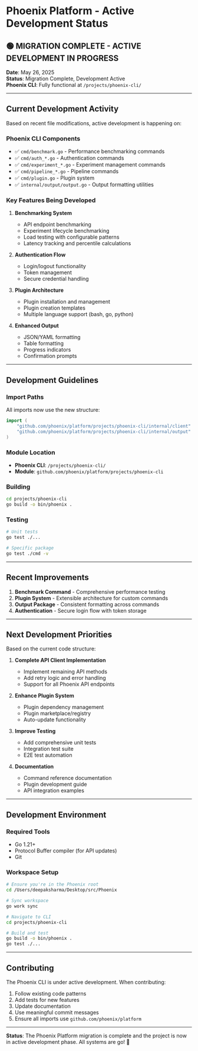 # Phoenix Platform - Active Development Status

## 🟢 MIGRATION COMPLETE - ACTIVE DEVELOPMENT IN PROGRESS

**Date**: May 26, 2025  
**Status**: Migration Complete, Development Active  
**Phoenix CLI**: Fully functional at `/projects/phoenix-cli/`

---

## Current Development Activity

Based on recent file modifications, active development is happening on:

### Phoenix CLI Components
- ✅ `cmd/benchmark.go` - Performance benchmarking commands
- ✅ `cmd/auth_*.go` - Authentication commands
- ✅ `cmd/experiment_*.go` - Experiment management commands  
- ✅ `cmd/pipeline_*.go` - Pipeline commands
- ✅ `cmd/plugin.go` - Plugin system
- ✅ `internal/output/output.go` - Output formatting utilities

### Key Features Being Developed

1. **Benchmarking System**
   - API endpoint benchmarking
   - Experiment lifecycle benchmarking
   - Load testing with configurable patterns
   - Latency tracking and percentile calculations

2. **Authentication Flow**
   - Login/logout functionality
   - Token management
   - Secure credential handling

3. **Plugin Architecture**
   - Plugin installation and management
   - Plugin creation templates
   - Multiple language support (bash, go, python)

4. **Enhanced Output**
   - JSON/YAML formatting
   - Table formatting
   - Progress indicators
   - Confirmation prompts

---

## Development Guidelines

### Import Paths
All imports now use the new structure:
```go
import (
    "github.com/phoenix/platform/projects/phoenix-cli/internal/client"
    "github.com/phoenix/platform/projects/phoenix-cli/internal/output"
)
```

### Module Location
- **Phoenix CLI**: `/projects/phoenix-cli/`
- **Module**: `github.com/phoenix/platform/projects/phoenix-cli`

### Building
```bash
cd projects/phoenix-cli
go build -o bin/phoenix .
```

### Testing
```bash
# Unit tests
go test ./...

# Specific package
go test ./cmd -v
```

---

## Recent Improvements

1. **Benchmark Command** - Comprehensive performance testing
2. **Plugin System** - Extensible architecture for custom commands
3. **Output Package** - Consistent formatting across commands
4. **Authentication** - Secure login flow with token storage

---

## Next Development Priorities

Based on the current code structure:

1. **Complete API Client Implementation**
   - Implement remaining API methods
   - Add retry logic and error handling
   - Support for all Phoenix API endpoints

2. **Enhance Plugin System**
   - Plugin dependency management
   - Plugin marketplace/registry
   - Auto-update functionality

3. **Improve Testing**
   - Add comprehensive unit tests
   - Integration test suite
   - E2E test automation

4. **Documentation**
   - Command reference documentation
   - Plugin development guide
   - API integration examples

---

## Development Environment

### Required Tools
- Go 1.21+
- Protocol Buffer compiler (for API updates)
- Git

### Workspace Setup
```bash
# Ensure you're in the Phoenix root
cd /Users/deepaksharma/Desktop/src/Phoenix

# Sync workspace
go work sync

# Navigate to CLI
cd projects/phoenix-cli

# Build and test
go build -o bin/phoenix .
go test ./...
```

---

## Contributing

The Phoenix CLI is under active development. When contributing:

1. Follow existing code patterns
2. Add tests for new features
3. Update documentation
4. Use meaningful commit messages
5. Ensure all imports use `github.com/phoenix/platform`

---

**Status**: The Phoenix Platform migration is complete and the project is now in active development phase. All systems are go! 🚀